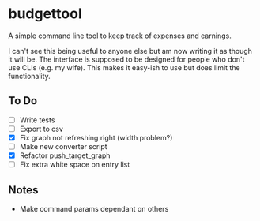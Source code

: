 # budgettool

A simple command line tool to keep track of expenses and earnings.

I can't see this being useful to anyone else but am now writing it as though it will be. The interface is supposed to be designed for people who don't use CLIs (e.g. my wife). This makes it easy-ish to use but does limit the functionality. 

## To Do

- [ ] Write tests
- [ ] Export to csv
- [x] Fix graph not refreshing right (width problem?)
- [ ] Make new converter script
- [x] Refactor push_target_graph
- [ ] Fix extra white space on entry list

## Notes

- Make command params dependant on others